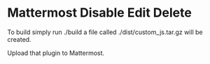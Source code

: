 # Mattermost Disable Edit Delete

To build simply run ./build a file called ./dist/custom_js.tar.gz will be created.

Upload that plugin to Mattermost.
